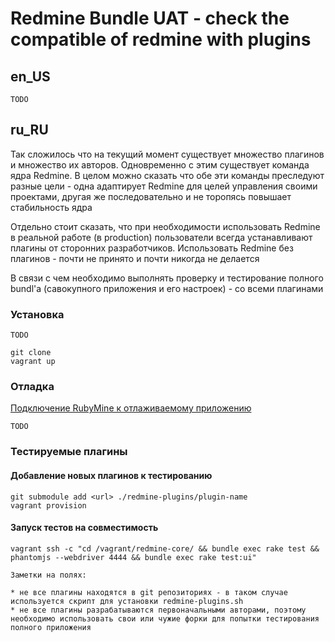 # Redmine Bundle UAT - check the compatible of redmine with plugins

## en_US


~~~
TODO
~~~

## ru_RU

Так сложилось что на текущий момент существует множество плагинов и множество их авторов. Одновременно с этим существует команда ядра Redmine. 
В целом можно сказать что обе эти команды преследуют разные цели - одна адаптирует Redmine для целей управления своими проектами, другая же последовательно и не торопясь повышает стабильность ядра 

Отдельно стоит сказать, что при необходимости использовать Redmine в реальной работе (в production) пользователи всегда устанавливают плагины от сторонних разработчиков.
Использовать Redmine без плагинов - почти не принято и почти никогда не делается

В связи с чем необходимо выполнять проверку и тестирование полного bundl'а (савокупного приложения и его настроек) - со всеми плагинами

### Установка

~~~
TODO
~~~


```
git clone
vagrant up

```

### Отладка

[Подключение RubyMine к отлаживаемому приложению](https://www.jetbrains.com/ruby/help/remote-debugging.html)

~~~
TODO
~~~

### Тестируемые плагины

#### Добавление новых плагинов к тестированию


```
git submodule add <url> ./redmine-plugins/plugin-name
vagrant provision
```

#### Запуск тестов на совместимость


```
vagrant ssh -c "cd /vagrant/redmine-core/ && bundle exec rake test && phantomjs --webdriver 4444 && bundle exec rake test:ui"
```
~~~
Заметки на полях:

* не все плагины находятся в git репозиториях - в таком случае используется скрипт для установки redmine-plugins.sh
* не все плагины разрабатываются первоначальными авторами, поэтому необходимо использовать свои или чужие форки для попытки тестирования полного приложения
~~~